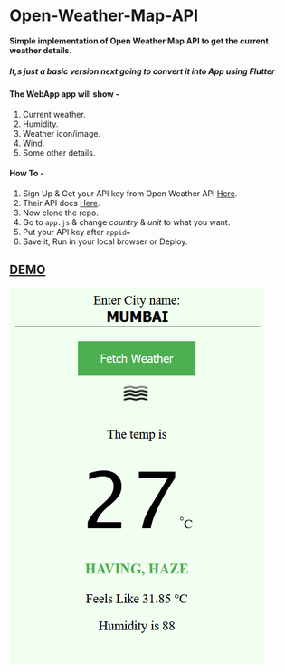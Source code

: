 # Open-Weather-Map-API

**Simple implementation of Open Weather Map API to get the current weather details.**
##### It,s just a basic version next going to convert it into App using <em>Flutter</em>
#### The WebApp app will show -

1. Current weather.
2. Humidity.
3. Weather icon/image.
4. Wind.
5. Some other details.

#### How To -

1. Sign Up & Get your API key from Open Weather API [Here](https://home.openweathermap.org/users/sign_up).
2. Their API docs [Here](https://openweathermap.org/current).
3. Now clone the repo.
4. Go to <code>app.js</code> & change <em>country</em> & <em>unit</em> to what you want.
5. Put your API key after <code>appid=</code>
6. Save it, Run in your local browser or Deploy.

## [DEMO](https://owm-api-demo.surge.sh)

![screenshot of webapp](https://github.com/saxenaudit/Open-Weather-Map-API/blob/master/screenshot/sc.png)
